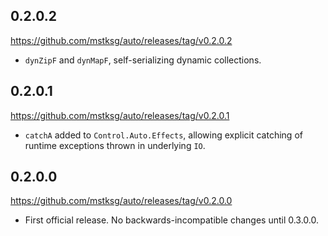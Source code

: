 0.2.0.2
-------
<https://github.com/mstksg/auto/releases/tag/v0.2.0.2>

*   `dynZipF` and `dynMapF`, self-serializing dynamic collections.


0.2.0.1
-------
<https://github.com/mstksg/auto/releases/tag/v0.2.0.1>

*   `catchA` added to `Control.Auto.Effects`, allowing explicit catching of
    runtime exceptions thrown in underlying `IO`.


0.2.0.0
-------
<https://github.com/mstksg/auto/releases/tag/v0.2.0.0>

*   First official release.  No backwards-incompatible changes until 0.3.0.0.
